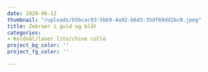 ```yaml
---
date: 2020-06-12
thumbnail: "/uploads/b5bcac93-5bb9-4a92-b6d3-35df69dd2bc0.jpeg"
title: Zebraer i guld og blåt
categories:
- Koldnål/laser lito/chine collé
project_bg_color: ''
project_fg_color: ''

---
```


